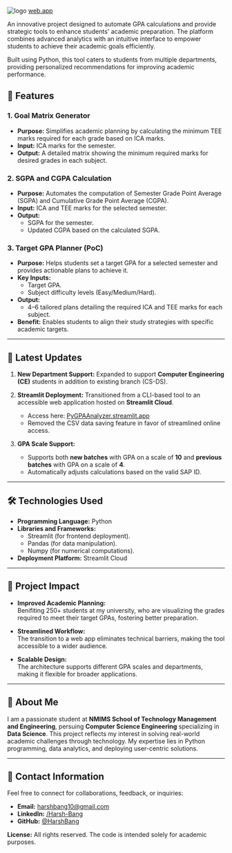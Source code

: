 ![logo](https://github.com/user-attachments/assets/e64b4189-4a52-47cd-8d9b-afbc55b5077d)
[web.app](https://pygpaanalyzer.streamlit.app)
  
An innovative project designed to automate GPA calculations and provide strategic tools to enhance students' academic preparation. The platform combines advanced analytics with an intuitive interface to empower students to achieve their academic goals efficiently.

Built using Python, this tool caters to students from multiple departments, providing personalized recommendations for improving academic performance.

## 🚀 Features

### 1. **Goal Matrix Generator**
- **Purpose:** Simplifies academic planning by calculating the minimum TEE marks required for each grade based on ICA marks.
- **Input:** ICA marks for the semester.
- **Output:** A detailed matrix showing the minimum required marks for desired grades in each subject.

### 2. **SGPA and CGPA Calculation**
- **Purpose:** Automates the computation of Semester Grade Point Average (SGPA) and Cumulative Grade Point Average (CGPA).
- **Input:** ICA and TEE marks for the selected semester.
- **Output:**
  - SGPA for the semester.
  - Updated CGPA based on the calculated SGPA.

### 3. **Target GPA Planner (PoC)**
- **Purpose:** Helps students set a target GPA for a selected semester and provides actionable plans to achieve it.
- **Key Inputs:**
  - Target GPA.
  - Subject difficulty levels (Easy/Medium/Hard).
- **Output:**
  - 4–6 tailored plans detailing the required ICA and TEE marks for each subject.
- **Benefit:** Enables students to align their study strategies with specific academic targets.

---

## 🌟 Latest Updates

1. **New Department Support:**
   Expanded to support **Computer Engineering (CE)** students in addition to existing branch (CS-DS).

2. **Streamlit Deployment:**
   Transitioned from a CLI-based tool to an accessible web application hosted on **Streamlit Cloud**.
   - Access here: [PyGPAAnalyzer.streamlit.app](https://pygpaanalyzer.streamlit.app)
   - Removed the CSV data saving feature in favor of streamlined online access.
     
3. **GPA Scale Support:**
   - Supports both **new batches** with GPA on a scale of **10** and **previous batches** with GPA on a scale of **4**.
   - Automatically adjusts calculations based on the valid SAP ID.

---

## 🛠️ Technologies Used

- **Programming Language:** Python
- **Libraries and Frameworks:**
  - Streamlit (for frontend deployment).
  - Pandas (for data manipulation).
  - Numpy (for numerical computations).
- **Deployment Platform:** Streamlit Cloud

---

## 🎯 Project Impact

- **Improved Academic Planning:**  
  Benifiting 250+ students at my university, who are visualizing the grades required to meet their target GPAs, fostering better preparation.

- **Streamlined Workflow:**  
  The transition to a web app eliminates technical barriers, making the tool accessible to a wider audience.

- **Scalable Design:**  
  The architecture supports different GPA scales and departments, making it flexible for broader applications.

---

## 👤 About Me

I am a passionate student at **NMIMS School of Technology Management and Engineering**, persuing **Computer Science Engineering** specializing in **Data Science**. This project reflects my interest in solving real-world academic challenges through technology. My expertise lies in Python programming, data analytics, and deploying user-centric solutions.

---

## 📩 Contact Information

Feel free to connect for collaborations, feedback, or inquiries:

- **Email:** harshbang10@gmail.com 
- **LinkedIn:** [/Harsh-Bang](https://www.linkedin.com/in/harshbang/)  
- **GitHub:** [@HarshBang](https://github.com/HarshBang)  

**License:** All rights reserved. The code is intended solely for academic purposes.

